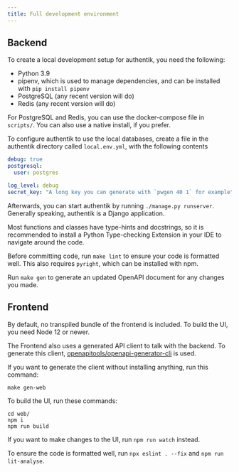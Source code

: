 ```yaml
---
title: Full development environment
---
```


## Backend

To create a local development setup for authentik, you need the following:

- Python 3.9
- pipenv, which is used to manage dependencies, and can be installed with `pip install pipenv`
- PostgreSQL (any recent version will do)
- Redis (any recent version will do)

For PostgreSQL and Redis, you can use the docker-compose file in `scripts/`. You can also use a native install, if you prefer.

To configure authentik to use the local databases, create a file in the authentik directory called `local.env.yml`, with the following contents

```yaml
debug: true
postgresql:
  user: postgres

log_level: debug
secret_key: "A long key you can generate with `pwgen 40 1` for example"
```

Afterwards, you can start authentik by running `./manage.py runserver`. Generally speaking, authentik is a Django application.

Most functions and classes have type-hints and docstrings, so it is recommended to install a Python Type-checking Extension in your IDE to navigate around the code.

Before committing code, run `make lint` to ensure your code is formatted well. This also requires `pyright`, which can be installed with npm.

Run `make gen` to generate an updated OpenAPI document for any changes you made.

## Frontend

By default, no transpiled bundle of the frontend is included. To build the UI, you need Node 12 or newer.

The Frontend also uses a generated API client to talk with the backend. To generate this client, [openapitools/openapi-generator-cli](https://github.com/OpenAPITools/openapi-generator) is used.

If you want to generate the client without installing anything, run this command:

```shell
make gen-web
```

To build the UI, run these commands:

```
cd web/
npm i
npm run build
```

If you want to make changes to the UI, run `npm run watch` instead.

To ensure the code is formatted well, run `npx eslint . --fix` and `npm run lit-analyse`.
